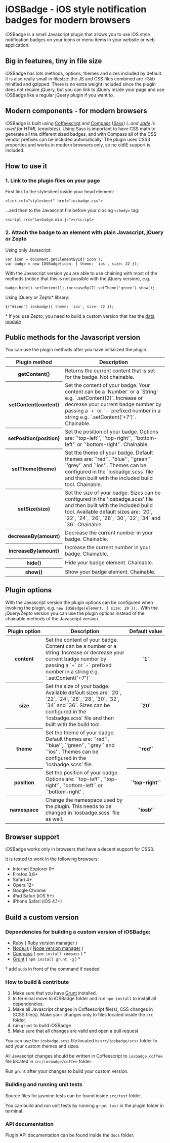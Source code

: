 # iOSBadge - iOS style notification badges for modern browsers

iOSBadge is a small Javascript plugin that allows you to use iOS style notification badges on your icons or menu items in your website or web application.

## Big in features, tiny in file size

iOSBadge has lots methods, options, themes and sizes included by default. It is also really small in filesize: the JS and CSS files combined are ~3kb minified and gzipped. There is no extra weight included since the plugin does not require jQuery, but you can link to jQuery inside your page and use iOSBadge like a regular jQuery plugin if you want to.

## Modern components - for modern browsers

iOSBadge is built using [Coffeescript](http://coffeescript.org/) and [Compass](http://compass-style.org/) ([Sass](http://sass-lang.com/)) (_..and [Jade](http://jade-lang.com/) is used for HTML templates_). Using Sass is important to have CSS math to generate all the different sized badges, and with Compass all of the CSS vendor prefixes can be included automatically. The plugin uses CSS3 properties and works in modern browsers only, so no oldIE support is included.

## How to use it

### 1. Link to the plugin files on your page

First link to the stylesheet inside your head element:

    <link rel="stylesheet" href="iosbadge.css">

...and then to the Javascript file before your closing `</body>` tag:

    <script src="iosbadge.min.js"></script>

### 2. Attach the badge to an element with plain Javascript, jQuery or Zepto

Using only Javascript:

    var icon = document.getElementById('icon');
    var badge = new IOSBadge(icon, { theme: 'ios', size: 22 });

With the Javascript version you are able to use chaining with most of the methods (notice that this is not possible with the jQuery version), e.g.

    badge.hide().setContent(1).increaseBy(7).setTheme('green').show();

Using jQuery or Zepto* library:

    $("#icon").iosbadge({ theme: 'ios', size: 22 });

\* If you use Zepto, you need to build a custom version that has the [data module](https://github.com/madrobby/zepto#zepto-modules)

## Public methods for the Javascript version

You can use the plugin methods after you have initialized the plugin.

<table>
<thead><tr>
  <th>Plugin method</th> <th>Description</th>
</tr></thead>
<tbody>
  <tr>
    <th>getContent()</th>
    <td>
      Returns the current content that is set for the badge. Not chainable.
    </td>
  </tr>
  <tr>
    <th>setContent(content)</th>
    <td>
      Set the content of your badge. Your content can be a `Number` or a `String` e.g. `.setContent(2)`. Increase or decrease your current badge number by passing a `+` or `-` prefixed number in a string e.g. `.setContent('+7')`. Chainable.
    </td>
  </tr>
  <tr>
    <th>setPosition(position)</th>
    <td>
      Set the position of your badge. Options are: `'top-left'`, `'top-right'`, `'bottom-left'` or `'bottom-right'`. Chainable.
    </td>
  </tr>
  <tr>
    <th>setTheme(theme)</th>
    <td>
      Set the theme of your badge. Default themes are: `'red'`, `'blue'`, `'green'`, `'grey'` and `'ios'`. Themes can be configured in the `iosbadge.scss` file and then built with the included build tool. Chainable.
    </td>
  </tr>
  <tr>
    <th>setSize(size)</th>
    <td>
      Set the size of your badge. Sizes can be configured in the 'iosbadge.scss' file and then built with the included build tool. Available default sizes are: `20`, `22`, `24`, `26`, `28`, `30`, `32`, `34` and `36`. Chainable.
    </td>
  </tr>
  <tr>
    <th>decreaseBy(amount)</th>
    <td>
      Decrease the current number in your badge. Chainable.
    </td>
  </tr>
  <tr>
    <th>increaseBy(amount)</th>
    <td>
      Increase the current number in your badge. Chainable.
    </td>
  </tr>
  <tr>
    <th>hide()</th>
    <td>
      Hide your badge element. Chainable.
    </td>
  </tr>
  <tr>
    <th>show()</th>
    <td>
      Show your badge element. Chainable.
    </td>
  </tr>
</tbody>
</table>

## Plugin options

With the Javascript version the plugin options can be configured when invoking the plugin, e.g. `new IOSBadge(element, { size: 20 });`. With the jQuery/Zepto version you can use the plugin options instead of the chainable methods of the Javascript version.

<table>
<thead><tr>
  <th>Plugin&nbsp;option</th> <th>Description</th> <th>Default&nbsp;value</th>
</tr></thead>
<tbody>
  <tr>
    <th>content</th>
    <td>
      Set the content of your badge. Content can be a number or a string. Increase or decrease your current badge number by passing a `+` or `-` prefixed number in a string e.g. `.setContent('+7')`
    </td>
    <th>
      `1`
    </th>
  </tr>
  <tr>
    <th>size</th>
    <td>
      Set the size of your badge. Available default sizes are: `20`, `22`, `24`, `26`, `28`, `30`, `32`, `34` and `36`. Sizes can be configured in the 'iosbadge.scss' file and then built with the build tool.
    </td>
    <th>
      `20`
    </th>
  </tr>
  <tr>
    <th>theme</th>
    <td>
      Set the theme of your badge. Default themes are: `'red'`, `'blue'`, `'green'`, `'grey'` and `'ios'`. Themes can be configured in the 'iosbadge.scss' file.
    </td>
    <th>
      `'red'`
    </th>
  </tr>
  <tr>
    <th>position</th>
    <td>
      Set the position of your badge. Options are: `'top-left'`, `'top-right'`, `'bottom-left'` or `'bottom-right'`.
    </td>
    <th>
      `'top-right'`
    </th>
  </tr>
  <tr>
    <th>namespace</th>
    <td>
      Change the namespace used by the plugin. This needs to be changed in `iosbadge.scss` file as well.
    </td>
    <th>
      `'iosb'`
    </th>
  </tr>
</tbody>
</table>

## Browser support

iOSBadge works only in browsers that have a decent support for CSS3.

It is tested to work in the following browsers:

* Internet Explorer 9+
* Firefox 3.6+
* Safari 4+
* Opera 12+
* Google Chrome
* iPad Safari (iOS 5+)
* iPhone Safari (iOS 4.1+)

## Build a custom version

### Dependencies for building a custom version of iOSBadge:

* [Ruby](http://www.ruby-lang.org/en/downloads/) ( [Ruby version manager](https://rvm.io/rvm/install/) )
* [Node.js](http://nodejs.org/) ( [Node version manager](https://github.com/creationix/nvm) )
* [Compass](http://compass-style.org/) ( `gem install compass` ) *
* [Grunt](http://gruntjs.com/) ( `npm install grunt -g` ) *

\* add `sudo` in front of the command if needed

### How to build & contribute

1. Make sure that you have [Grunt](http://gruntjs.com/) installed.
2. In terminal move to iOSBadge folder and run `npm install` to install all dependencies.
3. Make all Javascript changes in Coffeescript file(s), CSS changes in SCSS file(s). Make your changes only to files located inside the `src` folder.
4. run `grunt` to build iOSBadge
5. Make sure that all changes are valid and open a pull request

You can use the `iosbadge.scss` file located in `src/iosbadge/scss` folder to add your custom themes and sizes. 

All Javascript changes should be written in Coffeescript to `iosbadge.coffee` file located in `src/iosbadge/coffee` folder.

Run `grunt` after your changes to build your custom version.

### Building and running unit tests

Source files for jasmine tests can be found inside `src/test` folder. 

You can build and run unit tests by running `grunt test` in the plugin folder in terminal.

### API documentation

Plugin API documentation can be found inside the `docs` folder.




